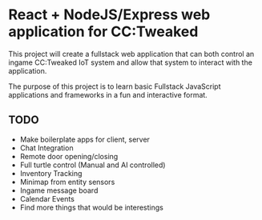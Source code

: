 # React + NodeJS/Express web application for CC:Tweaked

This project will create a fullstack web application that can both control an ingame CC:Tweaked IoT system and allow that system to interact with the application.

The purpose of this project is to learn basic Fullstack JavaScript applications and frameworks in a fun and interactive format. 

## TODO
- Make boilerplate apps for client, server
- Chat Integration
- Remote door opening/closing
- Full turtle control (Manual and AI controlled)
- Inventory Tracking
- Minimap from entity sensors
- Ingame message board
- Calendar Events
- Find more things that would be interestings

